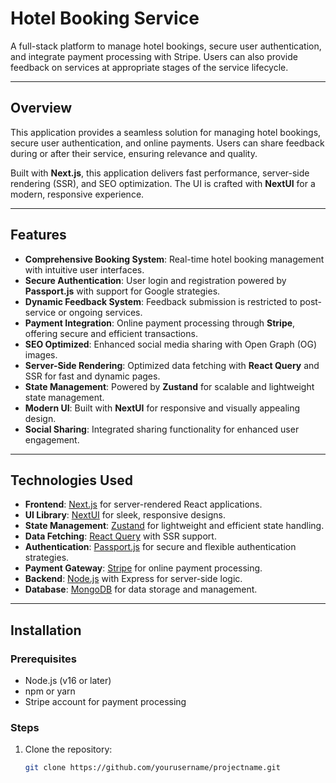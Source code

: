 # Hotel Booking Service 

A full-stack platform to manage hotel bookings, secure user authentication, and integrate payment processing with Stripe. Users can also provide feedback on services at appropriate stages of the service lifecycle.

---

## Overview

This application provides a seamless solution for managing hotel bookings, secure user authentication, and online payments. Users can share feedback during or after their service, ensuring relevance and quality. 

Built with **Next.js**, this application delivers fast performance, server-side rendering (SSR), and SEO optimization. The UI is crafted with **NextUI** for a modern, responsive experience.

---

## Features

- **Comprehensive Booking System**: Real-time hotel booking management with intuitive user interfaces.
- **Secure Authentication**: User login and registration powered by **Passport.js** with support for Google strategies.
- **Dynamic Feedback System**: Feedback submission is restricted to post-service or ongoing services.
- **Payment Integration**: Online payment processing through **Stripe**, offering secure and efficient transactions.
- **SEO Optimized**: Enhanced social media sharing with Open Graph (OG) images.
- **Server-Side Rendering**: Optimized data fetching with **React Query** and SSR for fast and dynamic pages.
- **State Management**: Powered by **Zustand** for scalable and lightweight state management.
- **Modern UI**: Built with **NextUI** for responsive and visually appealing design.
- **Social Sharing**: Integrated sharing functionality for enhanced user engagement.

---

## Technologies Used

- **Frontend**: [Next.js](https://nextjs.org/) for server-rendered React applications.
- **UI Library**: [NextUI](https://nextui.org/) for sleek, responsive designs.
- **State Management**: [Zustand](https://zustand-demo.pmnd.rs/) for lightweight and efficient state handling.
- **Data Fetching**: [React Query](https://tanstack.com/query/v5) with SSR support.
- **Authentication**: [Passport.js](http://www.passportjs.org/) for secure and flexible authentication strategies.
- **Payment Gateway**: [Stripe](https://stripe.com/) for online payment processing.
- **Backend**: [Node.js](https://nodejs.org/) with Express for server-side logic.
- **Database**: [MongoDB](https://www.mongodb.com/) for data storage and management.

---

## Installation

### Prerequisites
- Node.js (v16 or later)
- npm or yarn
- Stripe account for payment processing

### Steps

1. Clone the repository:
   ```bash
   git clone https://github.com/yourusername/projectname.git
